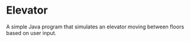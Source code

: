 # Elevator
A simple Java program that simulates an elevator moving between floors based on user input.
